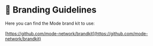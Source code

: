 # 🤘 Branding Guidelines

Here you can find the Mode brand kit to use:\
\
[https://github.com/mode-network/brandkit](https://github.com/mode-network/brandkit)
